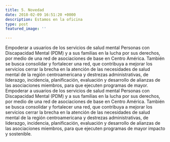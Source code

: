 ```yaml
---
title: 5. Novedad
date: 2018-02-09 16:51:20 +0000
description: Estamos en la oficina
type: post
featured_image: ''

---
```

Empoderar a usuarios de los servicios de salud mental Personas con Discapacidad Mental (PDM) y a sus familias en la lucha por sus derechos, por medio de una red de asociaciones de base en Centro América. También se busca consolidar y fortalecer una red, que contribuya a mejorar los servicios cerrar la brecha en la atención de las necesidades de salud mental de la región centroamericana y destrezas administrativas, de liderazgo, incidencia, planificación, evaluación y desarrollo de alianzas de las asociaciones miembros, para que ejecuten programas de mayor.
Empoderar a usuarios de los servicios de salud mental Personas con Discapacidad Mental (PDM) y a sus familias en la lucha por sus derechos, por medio de una red de asociaciones de base en Centro América. También se busca consolidar y fortalecer una red, que contribuya a mejorar los servicios cerrar la brecha en la atención de las necesidades de salud mental de la región centroamericana y destrezas administrativas, de liderazgo, incidencia, planificación, evaluación y desarrollo de alianzas de las asociaciones miembros, para que ejecuten programas de mayor impacto y sostenible.